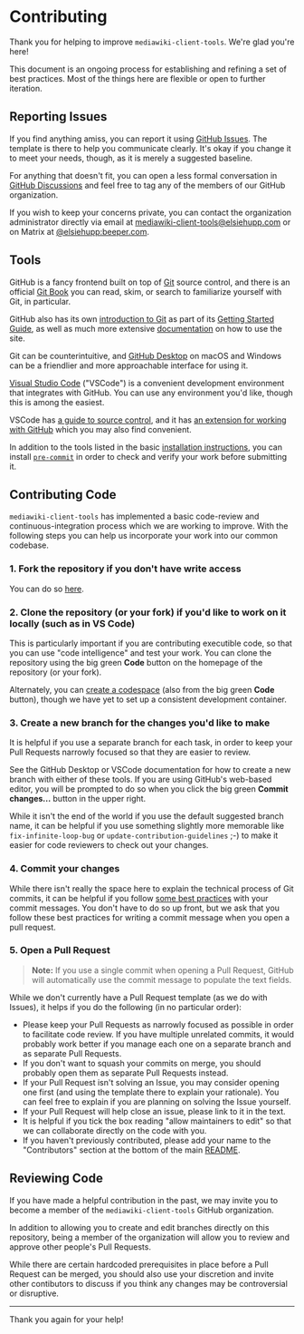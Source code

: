 # Contributing

Thank you for helping to improve `mediawiki-client-tools`. We're glad you're here!

This document is an ongoing process for establishing and refining a set of best practices. Most of the things here are flexible or open to further iteration.

## Reporting Issues

If you find anything amiss, you can report it using [GitHub Issues](https://github.com/mediawiki-client-tools/mediawiki-dump-generator/issues). The template is there to help you communicate clearly. It's okay if you change it to meet your needs, though, as it is merely a suggested baseline.

For anything that doesn't fit, you can open a less formal conversation in [GitHub Discussions](https://github.com/orgs/mediawiki-client-tools/discussions) and feel free to tag any of the members of our GitHub organization.

If you wish to keep your concerns private, you can contact the organization administrator directly via email at [mediawiki-client-tools@elsiehupp.com](mailto:mediawiki-client-tools@elsiehupp.com) or on Matrix at [@elsiehupp:beeper.com](https://matrix.to/#/@elsiehupp:beeper.com).

## Tools

GitHub is a fancy frontend built on top of [Git](https://git-scm.com/) source control, and there is an official [Git Book](https://git-scm.com/book) you can read, skim, or search to familiarize yourself with Git, in particular.

GitHub also has its own [introduction to Git](https://docs.github.com/en/get-started/using-git) as part of its [Getting Started Guide](https://docs.github.com/get-started), as well as much more extensive [documentation](https://docs.github.com) on how to use the site.

Git can be counterintuitive, and [GitHub Desktop](https://desktop.github.com/) on macOS and Windows can be a friendlier and more approachable interface for using it.

[Visual Studio Code](https://code.visualstudio.com/) ("VSCode") is a convenient development environment that integrates with GitHub. You can use any environment you'd like, though this is among the easiest.

VSCode has [a guide to source control](https://code.visualstudio.com/docs/sourcecontrol/overview), and it has [an extension for working with GitHub](https://marketplace.visualstudio.com/items?itemName=GitHub.vscode-pull-request-github) which you may also find convenient.

In addition to the tools listed in the basic [installation instructions](./INSTALLATION.md), you can install [`pre-commit`](https://pre-commit.com/) in order to check and verify your work before submitting it.

## Contributing Code

`mediawiki-client-tools` has implemented a basic code-review and continuous-integration process which we are working to improve. With the following steps you can help us incorporate your work into our common codebase.

### 1. Fork the repository if you don't have write access

You can do so [here](https://github.com/mediawiki-client-tools/mediawiki-dump-generator/fork).

### 2. Clone the repository (or your fork) if you'd like to work on it locally (such as in VS Code)

This is particularly important if you are contributing executible code, so that you can use "code intelligence" and test your work. You can clone the repository using the big green **Code** button on the homepage of the repository (or your fork).

Alternately, you can [create a codespace](https://github.com/mediawiki-client-tools/mediawiki-dump-generator/codespaces) (also from the big green **Code** button), though we have yet to set up a consistent development container.

### 3. Create a new branch for the changes you'd like to make

It is helpful if you use a separate branch for each task, in order to keep your Pull Requests narrowly focused so that they are easier to review.

See the GitHub Desktop or VSCode documentation for how to create a new branch with either of these tools. If you are using GitHub's web-based editor, you will be prompted to do so when you click the big green **Commit changes...** button in the upper right.

While it isn't the end of the world if you use the default suggested branch name, it can be helpful if you use something slightly more memorable like `fix-infinite-loop-bug` or `update-contribution-guidelines` ;-) to make it easier for code reviewers to check out your changes.

### 4. Commit your changes

While there isn't really the space here to explain the technical process of Git commits, it can be helpful if you follow [some best practices](https://cbea.ms/git-commit/) with your commit messages. You don't have to do so up front, but we ask that you follow these best practices for writing a commit message when you open a pull request.

### 5. Open a Pull Request

> **Note:** If you use a single commit when opening a Pull Request, GitHub will automatically use the commit message to populate the text fields.

While we don't currently have a Pull Request template (as we do with Issues), it helps if you do the following (in no particular order):

* Please keep your Pull Requests as narrowly focused as possible in order to facilitate code review. If you have multiple unrelated commits, it would probably work better if you manage each one on a separate branch and as separate Pull Requests.
* If you don't want to squash your commits on merge, you should probably open them as separate Pull Requests instead.
* If your Pull Request isn't solving an Issue, you may consider opening one first (and using the template there to explain your rationale). You can feel free to explain if you are planning on solving the Issue yourself.
* If your Pull Request will help close an issue, please link to it in the text.
* It is helpful if you tick the box reading "allow maintainers to edit" so that we can collaborate directly on the code with you.
* If you haven't previously contributed, please add your name to the "Contributors" section at the bottom of the main [README](./README.md).

## Reviewing Code

If you have made a helpful contribution in the past, we may invite you to become a member of the `mediawiki-client-tools` GitHub organization.

In addition to allowing you to create and edit branches directly on this repository, being a member of the organization will allow you to review and approve other people's Pull Requests.

While there are certain hardcoded prerequisites in place before a Pull Request can be merged, you should also use your discretion and invite other contibutors to discuss if you think any changes may be controversial or disruptive.

---

Thank you again for your help!
